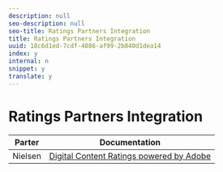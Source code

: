 ```yaml
---
description: null
seo-description: null
seo-title: Ratings Partners Integration
title: Ratings Partners Integration
uuid: 18c6d1ed-7cdf-4886-af99-2b840d1dea14
index: y
internal: n
snippet: y
translate: y
---
```


# Ratings Partners Integration


|  Parter  | Documentation  |
|---|---|
|  Nielsen  |[ Digital Content Ratings powered by Adobe](https://marketing.adobe.com/resources/help/en_US/sc/appmeasurement/hbvideo/nielsen/)  |

